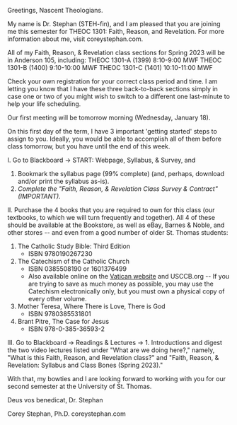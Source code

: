 Greetings, Nascent Theologians. 

My name is Dr. Stephan (STEH-fin), and I am pleased that you are joining me this semester for THEOC 1301: Faith, Reason, and Revelation. For more information about me, visit coreystephan.com.

All of my Faith, Reason, & Revelation class sections for Spring 2023 will be in Anderson 105, including:
THEOC 1301-A (1399) 8:10-9:00 MWF
THEOC 1301-B (1400) 9:10-10:00 MWF
THEOC 1301-C (1401) 10:10-11:00 MWF

Check your own registration for your correct class period and time. I am letting you know that I have these three back-to-back sections simply in case one or two of you might wish to switch to a different one last-minute to help your life scheduling. 

Our first meeting will be tomorrow morning (Wednesday, January 18).

On this first day of the term, I have 3 important 'getting started' steps to assign to you. Ideally, you would be able to accomplish all of them before class tomorrow, but you have until the end of this week.

I. Go to Blackboard -> START: Webpage, Syllabus, & Survey, and
1.  Bookmark the syllabus page (99% complete) (and, perhaps, download and/or print the syllabus as-is).
2.  *Complete the "Faith, Reason, & Revelation Class Survey & Contract" (IMPORTANT).*

II. Purchase the 4 books that you are required to own for this class (our textbooks, to which we will turn frequently and together). All 4 of these should be available at the Bookstore, as well as eBay, Barnes & Noble, and other stores -- and even from a good number of older St. Thomas students:
1. The Catholic Study Bible: Third Edition
	* ISBN 9780190267230
2. The Catechism of the Catholic Church
	* ISBN 0385508190 or 1601376499
	* Also available online on the [Vatican website](https://www.vatican.va/archive/ENG0015/_INDEX.HTM) and USCCB.org -- If you are trying to save as much money as possible, you may use the Catechism electronically only, but you must own a physical copy of every other volume.
3. Mother Teresa, Where There is Love, There is God
	* ISBN 9780385531801
4. Brant Pitre, The Case for Jesus
	* ISBN 978-0-385-36593-2

III. Go to Blackboard -> Readings & Lectures -> 1. Introductions and digest the two video lectures listed under "What are we doing here?," namely, "What is this Faith, Reason, and Revelation class?" and "Faith, Reason, & Revelation: Syllabus and Class Bones (Spring 2023)."

With that, my bowties and I are looking forward to working with you for our second semester at the University of St. Thomas.

Deus vos benedicat,
Dr. Stephan

Corey Stephan, Ph.D.
coreystephan.com
